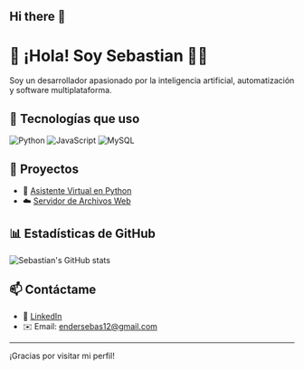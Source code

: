 ## Hi there 👋
# 👋 ¡Hola! Soy Sebastian 👨‍💻

Soy un desarrollador apasionado por la inteligencia artificial, automatización y software multiplataforma.

## 🔧 Tecnologías que uso
![Python](https://img.shields.io/badge/Python-3776AB?style=for-the-badge&logo=python&logoColor=white)
![JavaScript](https://img.shields.io/badge/JavaScript-F7DF1E?style=for-the-badge&logo=javascript&logoColor=black)
![MySQL](https://img.shields.io/badge/MySQL-005C84?style=for-the-badge&logo=mysql&logoColor=white)

## 📂 Proyectos
- 🧠 [Asistente Virtual en Python](https://github.com/sebastianhdz/mi-asistente-virtual)
- ☁️ [Servidor de Archivos Web](https://github.com/sebastianhdz/mi-servidor-web)

## 📊 Estadísticas de GitHub
![Sebastian's GitHub stats](https://github-readme-stats.vercel.app/api?username=sebastianhdz&show_icons=true&theme=radical)

## 📫 Contáctame
- 💼 [LinkedIn](www.linkedin.com/in/sebastianherm)
- ✉️ Email: endersebas12@gmail.com
---

¡Gracias por visitar mi perfil!

<!--
**Sebas-hdz/Sebas-hdz** is a ✨ _special_ ✨ repository because its `README.md` (this file) appears on your GitHub profile.

Here are some ideas to get you started:

- 🔭 I’m currently working on ...
- 🌱 I’m currently learning ...
- 👯 I’m looking to collaborate on ...
- 🤔 I’m looking for help with ...
- 💬 Ask me about ...
- 📫 How to reach me: ...
- 😄 Pronouns: ...
- ⚡ Fun fact: ...
-->
